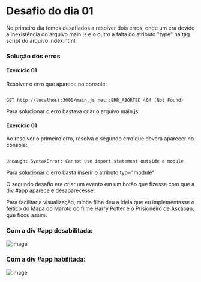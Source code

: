 # Desafio do dia 01
<p>No primeiro dia fomos desafiados a resolver dois erros, onde um era devido a inexistência do arquivo main.js e o outro a falta do atributo "type" na tag script do arquivo index.html.</P>

### Solução dos erros

#### Exercício 01
<p>Resolver o erro que aparece no console:</p>
<code>
GET http://localhost:3000/main.js net::ERR_ABORTED 404 (Not Found)
</code>
<p>Para solucionar o erro bastava criar o arquivo main.js</p>

#### Exercício 01
<p>Ao resolver o primeiro erro, resolva o segundo erro que deverá aparecer no console:</p>
<code>
Uncaught SyntaxError: Cannot use import statement outside a module
</code>
<p>Para solucionar o erro basta inserir o atributo typ="module"</p>

<p>O segundo desafio era criar um evento em um botão que fizesse com que a div #app aparece e desaparecesse.</p>

<p>Para facilitar a visualização, minha filha deu a idéia que eu implementasse o feitiço do Mapa do Maroto do filme Harry Potter e o Prisioneiro de Askaban, que ficou assim:</p>

### Com a div #app desabilitada:
![image](https://user-images.githubusercontent.com/4163340/129776083-e807baaf-c270-4fe8-adc4-3cbac6c172d9.png)

### Com a div #app habilitada:
![image](https://user-images.githubusercontent.com/4163340/129776949-cfdf8256-6d8d-48ec-b096-2ef2fb2271b4.png)

